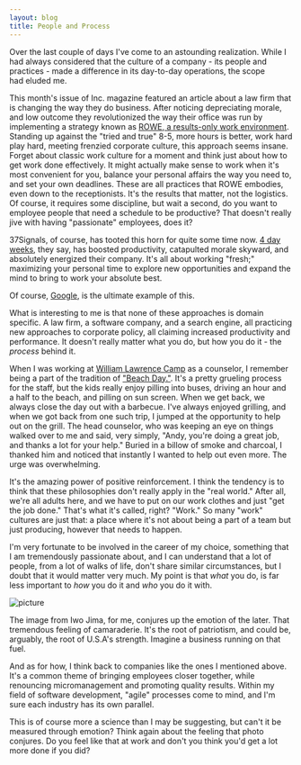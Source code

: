 ```yaml
---
layout: blog
title: People and Process
---
```


Over the last couple of days I've come to an astounding realization. While I had always considered that the culture of a company - its people and practices - made a difference in its day-to-day operations, the scope had eluded me.

This month's issue of Inc. magazine featured an article about a law firm that is changing the way they do business. After noticing depreciating morale, and low outcome they revolutionized the way their office was run by implementing a strategy known as [ROWE, a results-only work environment](http://www.inc.com/magazine/20080801/making-it-work.html). Standing up against the "tried and true" 8-5, more hours is better, work hard play hard, meeting frenzied corporate culture, this approach seems insane. Forget about classic work culture for a moment and think just about how to get work done effectively. It might actually make sense to work when it's most convenient for you, balance your personal affairs the way you need to, and set your own deadlines. These are all practices that ROWE embodies, even down to the receptionists. It's the results that matter, not the logistics. Of course, it requires some discipline, but wait a second, do you want to employee people that need a schedule to be productive? That doesn't really jive with having "passionate" employees, does it?

37Signals, of course, has tooted this horn for quite some time now. [4 day weeks](http://www.37signals.com/svn/posts/893-workplace-experiments), they say, has boosted productivity, catapulted morale skyward, and absolutely energized their company. It's all about working "fresh;" maximizing your personal time to explore new opportunities and expand the mind to bring to work your absolute best.

Of course, [Google](http://www.google.com/support/jobs/bin/static.py?page=about.html&amp;amp;about=top10), is the ultimate example of this.

What is interesting to me is that none of these approaches is domain specific. A law firm, a software company, and a search engine, all practicing new approaches to corporate policy, all claiming increased productivity and performance. It doesn't really matter what you do, but how you do it - the _process_ behind it.

When I was working at [William Lawrence Camp](http://wlcamp.org/) as a counselor, I remember being a part of the tradition of ["Beach Day."](http://wlcamp.org/boys-summer-camp-other-programs.asp). It's a pretty grueling process for the staff, but the kids really enjoy pilling into buses, driving an hour and a half to the beach, and pilling on sun screen. When we get back, we always close the day out with a barbecue. I've always enjoyed grilling, and when we got back from one such trip, I jumped at the opportunity to help out on the grill. The head counselor, who was keeping an eye on things walked over to me and said, very simply, "Andy, you're doing a great job, and thanks a lot for your help." Buried in a billow of smoke and charcoal, I thanked him and noticed that instantly I wanted to help out even more. The urge was overwhelming.

It's the amazing power of positive reinforcement. I think the tendency is to think that these philosophies don't really apply in the "real world." After all, we're all adults here, and we have to put on our work clothes and just "get the job done." That's what it's called, right? "Work." So many "work" cultures are just that: a place where it's not about being a part of a team but just producing, however that needs to happen.

I'm very fortunate to be involved in the career of my choice, something that I am tremendously passionate about, and I can understand that a lot of people, from a lot of walks of life, don't share similar circumstances, but I doubt that it would matter very much. My point is that _what_ you do, is far less important to _how_ you do it and _who_ you do it with.

![picture](http://4.bp.blogspot.com/_EgF6v5WqT_g/SMRN-Zm4MzI/AAAAAAAAAEI/F3j9Y_m3_AU/s200/Iwo+Jima.jpg)

The image from Iwo Jima, for me, conjures up the emotion of the later. That tremendous feeling of camaraderie. It's the root of patriotism, and could be, arguably, the root of U.S.A's strength. Imagine a business running on that fuel.

And as for how, I think back to companies like the ones I mentioned above. It's a common theme of bringing employees closer together, while renouncing micromanagement and promoting quality results. Within my field of software development, "agile" processes come to mind, and I'm sure each industry has its own parallel.

This is of course more a science than I may be suggesting, but can't it be measured through emotion? Think again about the feeling that photo conjures. Do you feel like that at work and don't you think you'd get a lot more done if you did?
